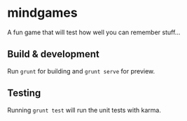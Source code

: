 # mindgames

A fun game that will test how well you can remember stuff...

## Build & development

Run `grunt` for building and `grunt serve` for preview.

## Testing

Running `grunt test` will run the unit tests with karma.

